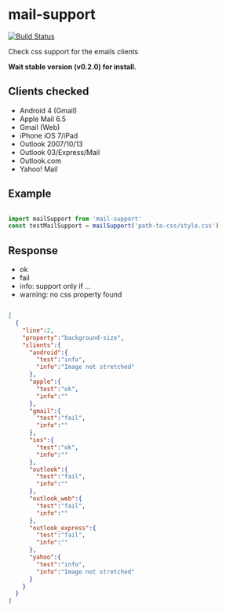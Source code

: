 # mail-support
[![Build Status](https://travis-ci.org/pedroparra/mail-support.svg?branch=master)](https://travis-ci.org/pedroparra/mail-support)

Check css support for the emails clients

**Wait stable version (v0.2.0) for install.**

## Clients checked

- Android 4 (Gmail)
- Apple Mail 6.5
- Gmail (Web)
- iPhone iOS 7/iPad
- Outlook 2007/10/13
- Outlook 03/Express/Mail
- Outlook.com
- Yahoo! Mail


## Example

```js

import mailSupport from 'mail-support'
const testMailSupport = mailSupport('path-to-css/style.css')

```

## Response

- ok
- fail
- info: support only if ...
- warning: no css property found

```json

[
  {
    "line":2,
    "property":"background-size",
    "clients":{
      "android":{
        "test":"info",
        "info":"Image not stretched"
      },
      "apple":{
        "test":"ok",
        "info":""
      },
      "gmail":{
        "test":"fail",
        "info":""
      },
      "ios":{
        "test":"ok",
        "info":""
      },
      "outlook":{
        "test":"fail",
        "info":""
      },
      "outlook_web":{
        "test":"fail",
        "info":""
      },
      "outlook_express":{
        "test":"fail",
        "info":""
      },
      "yahoo":{
        "test":"info",
        "info":"Image not stretched"
      }
    }
  }
]

```
